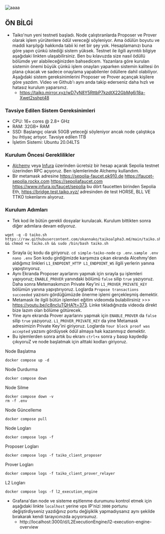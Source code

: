 ![aaaa](https://github.com/okannako/taikoalpha3.md/assets/73176377/11fe7d25-ba2f-4354-ae31-208d9c5f1b5a)

## ÖN BİLGİ
- Taiko'nun yeni testneti başladı. Node çalıştıranlarda Proposer ve Prover olarak işlem yürütenlere ödül vereceği söyleniyor. Ama ödülün boyutu ve maddi karşılşığı hakkında tabii ki net bir şey yok. Hesaplamanızı buna göre yapın çünkü istediği sistem yüksek. Testnet ile ilgili ayrıntılı bilgiye aşağıdaki linkten ulaşabilirsiniz. Ben bu kılavuzda size nasıl ödüllü bölümde yer alabileceğinizden bahsedicem. Yazanlara göre kurulan sistemin önemi büyük çünkü işlem onayları yaparken sistemin kalitesi ön plana çıkacak ve sadece onaylama yapabilenler ödüllere dahil olabiliyor. Aşağıdaki sistem gereksinimlerini Proposer ve Prover açançak kişilere göre yazdım. Video ve Github'ı aynı anda takip ederseniz daha hızlı ve hatasız kurulum yaparsınız.
   - https://taiko.mirror.xyz/wD7yN8Y5RttbP7kzdtX22GbMg6i18a-Xwet2sshpt48

### Tavsiye Edilen Sistem Gereksinimleri

- CPU: 16+ cores @ 2.8+ GHz 
- RAM: 32GB+ RAM 
- SSD: Başlangıç olarak 50GB yeteceği söyleniyor ancak node çalıştıkça bu ihtiyaç artıyor. Tavsiye edilen 1TB
- İşletim Sistemi: Ubuntu 20.04LTS

### Kurulum Öncesi Gereklilikler

- [Alchemy](https://www.alchemy.com/) veya [Infura](https://www.infura.io/) üzerinden ücretsiz bir hesap açarak Sepolia testnet üzerinden RPC açıyoruz. Ben işlemlerimde Alchemy kullandım.
- Bir metamask adresine https://sepolia-faucet.pk910.de https://faucet-sepolia.rockx.com https://sepoliafaucet.com https://www.infura.io/faucet/sepolia bu dört faucetten birinden Sepolia Eth, https://bridge.test.taiko.xyz/ adresinden de test HORSE, BLL VE TTKO tokenlarını alıyoruz.

### Kurulum Adımları

- Tek kod ile bütün gerekli dosyalar kurulacak. Kurulum bittikten sonra diğer adımlara devam ediyoruz. 
```
wget -q -O taiko.sh https://raw.githubusercontent.com/okannako/taikoalpha3.md/main/taiko.sh && chmod +x taiko.sh && sudo /bin/bash taiko.sh
```
- Sırayla üç kodu da giriyoruz. ```cd simple-taiko-node``` ```cp .env.sample .env``` ```nano .env``` Son kodu girdiğimizde karşımıza çıkan ekranda Alcehmy'den aldığımız linkleri ```L1_ENDPOINT_HTTP L1_ENDPOINT_WS``` ilgili yerlerin yanına yapıştırıyoruz.
- Aynı Ekranda Proposer ayarlarını yapmak için sırayla şu işlemleri yapıyoruz; ```ENABLE_PROVER``` yanındaki bölümü ```false``` silip ```true``` yazıyoruz. Daha sonra Metemaskımızın Private Key'ini ```L1_PROVER_PRIVATE_KEY``` bölümün yanına yapıştırıyoruz. Loglarda ```Propose transactions succeeded``` yazısını gördüğümüzde önerme işlemi gerçekleşmiş demektir.
- Metamask ile ilgili bütün işlemleri eğitim videomda bulabilirsiniz >>> https://youtu.be/ic8ncIuTQHA?t=373. Linke tıkladığnızda videoda direkt bize lazım olan bölüme götürecek.
- Yine aynı ekranda Prover ayarlarını yapmak için ```ENABLE_PROVER``` da ```false``` silip ```true``` yazıyoruz. ```L1_PROVER_PRIVATE_KEY``` da yine Metamask adresimizin Private Key'ini giriyoruz. Loglarda ```Your block proof was accepted``` yazsını gördüysek ödül almaya hak kazanmışız demektir.
- Bu işlemlerden sonra artık bu ekranı ```ctrl+x``` sonra ```y``` basıp kaydedip çıkıyoruZ ve node başlatmak için alttaki kodları giriyoruz.

Node Başlatma
```
docker compose up -d
```

Node Durdurma
```
docker compose down
```

Node Silme
```
docker compose down -v
rm -f .env
```

Node Güncelleme
```
docker compose pull
```

Node Logları
```
docker compose logs -f
```

Proposer Logları
```
docker compose logs -f taiko_client_proposer
```

Prover Logları
```
docker compose logs -f taiko_client_prover_relayer
```

L2 Logları
```
docker compose logs -f l2_execution_engine
```

- Grafana'dan node ve sisteme eşitlenme durumunu kontrol etmek için aşağıdaki linkte ```localhost``` yerine vps IP'nizi ```3000``` portunu değiştirdiyseniz yazdığınız portu değişiklik yapmadıysanız aynı şekilde bırakarak kendi tarayıcınızda açıyorsunuz.
  - http://localhost:3000/d/L2ExecutionEngine/l2-execution-engine-overview


